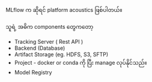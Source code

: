
MLflow က ဆိုရင် platform acoustics ဖြစ်ပါတယ်။

သူရဲ့ အဓိက components တွေကတော့
 - Tracking Server ( Rest API )
 - Backend (Database)
 - Artifact Storage (eg. HDFS, S3, SFTP)
 - Project - docker or conda ကို ပြီး manage လုပ်နိုင်သည်။
 - Model Registry